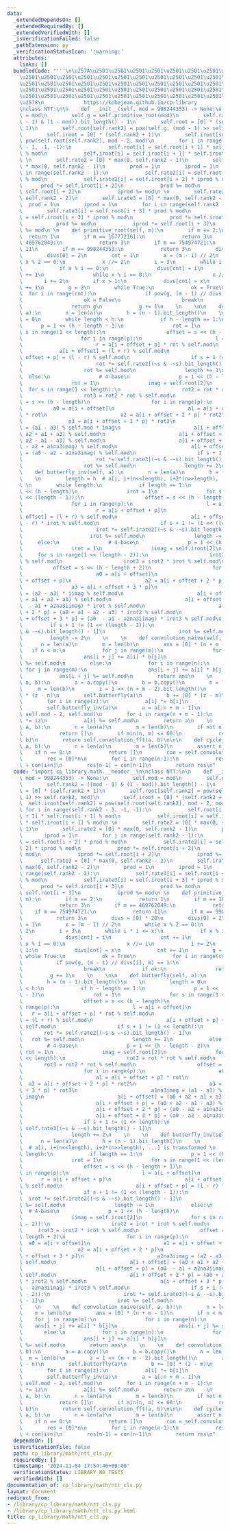 ```yaml
---
data:
  _extendedDependsOn: []
  _extendedRequiredBy: []
  _extendedVerifiedWith: []
  _isVerificationFailed: false
  _pathExtension: py
  _verificationStatusIcon: ':warning:'
  attributes:
    links: []
  bundledCode: "'''\n\u257A\u2501\u2501\u2501\u2501\u2501\u2501\u2501\u2501\u2501\u2501\
    \u2501\u2501\u2501\u2501\u2501\u2501\u2501\u2501\u2501\u2501\u2501\u2501\u2501\
    \u2501\u2501\u2501\u2501\u2501\u2501\u2501\u2501\u2501\u2501\u2501\u2501\u2501\
    \u2501\u2501\u2501\u2501\u2501\u2501\u2501\u2501\u2501\u2501\u2501\u2501\u2501\
    \u2501\u2501\u2501\u2501\u2501\u2501\u2501\u2501\u2501\u2501\u2501\u2501\u2501\
    \u2578\n             https://kobejean.github.io/cp-library               \n'''\n\
    \nclass NTT:\n\n    def __init__(self, mod = 998244353) -> None:\n        self.mod\
    \ = mod\n        self.g = self.primitive_root(mod)\n        self.rank2 = ((mod\
    \ - 1) & (1 - mod)).bit_length() - 1\n        self.root = [0] * (self.rank2 +\
    \ 1)\n        self.root[self.rank2] = pow(self.g, (mod - 1) >> self.rank2, mod)\n\
    \        self.iroot = [0] * (self.rank2 + 1)\n        self.iroot[self.rank2] =\
    \ pow(self.root[self.rank2], mod - 2, mod)\n        for i in range(self.rank2\
    \ - 1, -1, -1):\n            self.root[i] = self.root[i + 1] * self.root[i + 1]\
    \ % mod\n            self.iroot[i] = self.iroot[i + 1] * self.iroot[i + 1] % mod\n\
    \ \n        self.rate2 = [0] * max(0, self.rank2 - 1)\n        self.irate2 = [0]\
    \ * max(0, self.rank2 - 1)\n        prod = 1\n        iprod = 1\n        for i\
    \ in range(self.rank2 - 1):\n            self.rate2[i] = self.root[i + 2] * prod\
    \ % mod\n            self.irate2[i] = self.iroot[i + 2] * iprod % mod\n      \
    \      prod *= self.iroot[i + 2]\n            prod %= mod\n            iprod *=\
    \ self.root[i + 2]\n            iprod %= mod\n \n        self.rate3 = [0] * max(0,\
    \ self.rank2 - 2)\n        self.irate3 = [0] * max(0, self.rank2 - 2)\n      \
    \  prod = 1\n        iprod = 1\n        for i in range(self.rank2 - 2):\n    \
    \        self.rate3[i] = self.root[i + 3] * prod % mod\n            self.irate3[i]\
    \ = self.iroot[i + 3] * iprod % mod\n            prod *= self.iroot[i + 3]\n \
    \           prod %= mod\n            iprod *= self.root[i + 3]\n            iprod\
    \ %= mod\n \n    def primitive_root(self, m):\n        if m == 2:\n          \
    \  return 1\n        if m == 167772161:\n            return 3\n        if m ==\
    \ 469762049:\n            return 3\n        if m == 754974721:\n            return\
    \ 11\n        if m == 998244353:\n            return 3\n        divs = [0] * 20\n\
    \        divs[0] = 2\n        cnt = 1\n        x = (m - 1) // 2\n        while\
    \ x % 2 == 0:\n            x //= 2\n        i = 3\n        while i * i <= x:\n\
    \            if x % i == 0:\n                divs[cnt] = i\n                cnt\
    \ += 1\n                while x % i == 0:\n                    x //= i\n     \
    \       i += 2\n        if x > 1:\n            divs[cnt] = x\n            cnt\
    \ += 1\n        g = 2\n        while True:\n            ok = True\n          \
    \  for i in range(cnt):\n                if pow(g, (m - 1) // divs[i], m) == 1:\n\
    \                    ok = False\n                    break\n            if ok:\n\
    \                return g\n            g += 1\n    \n    \n\n    def butterfly(self,\
    \ a):\n        n = len(a)\n        h = (n - 1).bit_length()\n    \n        length\
    \ = 0\n        while length < h:\n            if h - length == 1:\n          \
    \      p = 1 << (h - length - 1)\n                rot = 1\n                for\
    \ s in range(1 << length):\n                    offset = s << (h - length)\n \
    \                   for i in range(p):\n                        l = a[i + offset]\n\
    \                        r = a[i + offset + p] * rot % self.mod\n            \
    \            a[i + offset] = (l + r) % self.mod\n                        a[i +\
    \ offset + p] = (l - r) % self.mod\n                    if s + 1 != (1 << length):\n\
    \                        rot *= self.rate2[(~s & -~s).bit_length() - 1]\n    \
    \                    rot %= self.mod\n                length += 1\n          \
    \  else:\n                # 4-base\n                p = 1 << (h - length - 2)\n\
    \                rot = 1\n                imag = self.root[2]\n              \
    \  for s in range(1 << length):\n                    rot2 = rot * rot % self.mod\n\
    \                    rot3 = rot2 * rot % self.mod\n                    offset\
    \ = s << (h - length)\n                    for i in range(p):\n              \
    \          a0 = a[i + offset]\n                        a1 = a[i + offset + p]\
    \ * rot\n                        a2 = a[i + offset + 2 * p] * rot2\n         \
    \               a3 = a[i + offset + 3 * p] * rot3\n                        a1na3imag\
    \ = (a1 - a3) % self.mod * imag\n                        a[i + offset] = (a0 +\
    \ a2 + a1 + a3) % self.mod\n                        a[i + offset + p] = (a0 +\
    \ a2 - a1 - a3) % self.mod\n                        a[i + offset + 2 * p] = (a0\
    \ - a2 + a1na3imag) % self.mod\n                        a[i + offset + 3 * p]\
    \ = (a0 - a2 - a1na3imag) % self.mod\n                    if s + 1 != (1 << length):\n\
    \                        rot *= self.rate3[(~s & -~s).bit_length() - 1]\n    \
    \                    rot %= self.mod\n                length += 2\n    \n    \n\
    \    def butterfly_inv(self, a):\n        n = len(a)\n        h = (n - 1).bit_length()\n\
    \    \n        length = h  # a[i, i+(n<<length), i+2*(n>>length), ...] is transformed\
    \ \n        while length:\n            if length == 1:\n                p = 1\
    \ << (h - length)\n                irot = 1\n                for s in range(1\
    \ << (length - 1)):\n                    offset = s << (h - length + 1)\n    \
    \                for i in range(p):\n                        l = a[i + offset]\n\
    \                        r = a[i + offset + p]\n                        a[i +\
    \ offset] = (l + r) % self.mod\n                        a[i + offset + p] = (l\
    \ - r) * irot % self.mod\n                    if s + 1 != (1 << (length - 1)):\n\
    \                        irot *= self.irate2[(~s & -~s).bit_length() - 1]\n  \
    \                      irot %= self.mod\n                length -= 1\n       \
    \     else:\n                # 4-base\n                p = 1 << (h - length)\n\
    \                irot = 1\n                iimag = self.iroot[2]\n           \
    \     for s in range(1 << (length - 2)):\n                    irot2 = irot * irot\
    \ % self.mod\n                    irot3 = irot2 * irot % self.mod\n          \
    \          offset = s << (h - length + 2)\n                    for i in range(p):\n\
    \                        a0 = a[i + offset]\n                        a1 = a[i\
    \ + offset + p]\n                        a2 = a[i + offset + 2 * p]\n        \
    \                a3 = a[i + offset + 3 * p]\n                        a2na3iimag\
    \ = (a2 - a3) * iimag % self.mod\n                        a[i + offset] = (a0\
    \ + a1 + a2 + a3) % self.mod\n                        a[i + offset + p] = (a0\
    \  - a1 + a2na3iimag) * irot % self.mod\n                        a[i + offset\
    \ + 2 * p] = (a0 + a1 - a2 - a3) * irot2 % self.mod\n                        a[i\
    \ + offset + 3 * p] = (a0  - a1 - a2na3iimag) * irot3 % self.mod\n           \
    \         if s + 1 != (1 << (length - 2)):\n                        irot *= self.irate3[(~s\
    \ & -~s).bit_length() - 1]\n                        irot %= self.mod\n       \
    \         length -= 2\n    \n    \n    def convolution_naive(self, a, b):\n  \
    \      n = len(a)\n        m = len(b)\n        ans = [0] * (n + m - 1)\n     \
    \   if n < m:\n            for j in range(m):\n                for i in range(n):\n\
    \                    ans[i + j] += a[i] * b[j]\n                    ans[i + j]\
    \ %= self.mod\n        else:\n            for i in range(n):\n               \
    \ for j in range(m):\n                    ans[i + j] += a[i] * b[j]\n        \
    \            ans[i + j] %= self.mod\n        return ans\n    \n    \n    def convolution_fft(self,\
    \ a, b):\n        a = a.copy()\n        b = b.copy()\n        n = len(a)\n   \
    \     m = len(b)\n        z = 1 << (n + m - 2).bit_length()\n        a += [0]\
    \ * (z - n)\n        self.butterfly(a)\n        b += [0] * (z - m)\n        self.butterfly(b)\n\
    \        for i in range(z):\n            a[i] *= b[i]\n            a[i] %= self.mod\n\
    \        self.butterfly_inv(a)\n        a = a[:n + m - 1]\n        iz = pow(z,\
    \ self.mod - 2, self.mod)\n        for i in range(n + m - 1):\n            a[i]\
    \ *= iz\n            a[i] %= self.mod\n        return a\n    \n    \n    def convolution(self,\
    \ a, b):\n        n = len(a)\n        m = len(b)\n        if not n or not m:\n\
    \            return []\n        if min(n, m) <= 60:\n            return self.convolution_naive(a,\
    \ b)\n        return self.convolution_fft(a, b)\n\n\n    def cycle_convolution(self,\
    \ a, b):\n        n = len(a)\n        m = len(b)\n        assert n == m\n    \
    \    if n == 0:\n            return []\n        con = self.convolution(a, b)\n\
    \        res = [0]*n\n        for i in range(n-1):\n            res[i] = con[i]\
    \ + con[i+n]\n        res[n-1] = con[n-1]\n        return res\n"
  code: "import cp_library.math.__header__\n\nclass NTT:\n\n    def __init__(self,\
    \ mod = 998244353) -> None:\n        self.mod = mod\n        self.g = self.primitive_root(mod)\n\
    \        self.rank2 = ((mod - 1) & (1 - mod)).bit_length() - 1\n        self.root\
    \ = [0] * (self.rank2 + 1)\n        self.root[self.rank2] = pow(self.g, (mod -\
    \ 1) >> self.rank2, mod)\n        self.iroot = [0] * (self.rank2 + 1)\n      \
    \  self.iroot[self.rank2] = pow(self.root[self.rank2], mod - 2, mod)\n       \
    \ for i in range(self.rank2 - 1, -1, -1):\n            self.root[i] = self.root[i\
    \ + 1] * self.root[i + 1] % mod\n            self.iroot[i] = self.iroot[i + 1]\
    \ * self.iroot[i + 1] % mod\n \n        self.rate2 = [0] * max(0, self.rank2 -\
    \ 1)\n        self.irate2 = [0] * max(0, self.rank2 - 1)\n        prod = 1\n \
    \       iprod = 1\n        for i in range(self.rank2 - 1):\n            self.rate2[i]\
    \ = self.root[i + 2] * prod % mod\n            self.irate2[i] = self.iroot[i +\
    \ 2] * iprod % mod\n            prod *= self.iroot[i + 2]\n            prod %=\
    \ mod\n            iprod *= self.root[i + 2]\n            iprod %= mod\n \n  \
    \      self.rate3 = [0] * max(0, self.rank2 - 2)\n        self.irate3 = [0] *\
    \ max(0, self.rank2 - 2)\n        prod = 1\n        iprod = 1\n        for i in\
    \ range(self.rank2 - 2):\n            self.rate3[i] = self.root[i + 3] * prod\
    \ % mod\n            self.irate3[i] = self.iroot[i + 3] * iprod % mod\n      \
    \      prod *= self.iroot[i + 3]\n            prod %= mod\n            iprod *=\
    \ self.root[i + 3]\n            iprod %= mod\n \n    def primitive_root(self,\
    \ m):\n        if m == 2:\n            return 1\n        if m == 167772161:\n\
    \            return 3\n        if m == 469762049:\n            return 3\n    \
    \    if m == 754974721:\n            return 11\n        if m == 998244353:\n \
    \           return 3\n        divs = [0] * 20\n        divs[0] = 2\n        cnt\
    \ = 1\n        x = (m - 1) // 2\n        while x % 2 == 0:\n            x //=\
    \ 2\n        i = 3\n        while i * i <= x:\n            if x % i == 0:\n  \
    \              divs[cnt] = i\n                cnt += 1\n                while\
    \ x % i == 0:\n                    x //= i\n            i += 2\n        if x >\
    \ 1:\n            divs[cnt] = x\n            cnt += 1\n        g = 2\n       \
    \ while True:\n            ok = True\n            for i in range(cnt):\n     \
    \           if pow(g, (m - 1) // divs[i], m) == 1:\n                    ok = False\n\
    \                    break\n            if ok:\n                return g\n   \
    \         g += 1\n    \n    \n\n    def butterfly(self, a):\n        n = len(a)\n\
    \        h = (n - 1).bit_length()\n    \n        length = 0\n        while length\
    \ < h:\n            if h - length == 1:\n                p = 1 << (h - length\
    \ - 1)\n                rot = 1\n                for s in range(1 << length):\n\
    \                    offset = s << (h - length)\n                    for i in\
    \ range(p):\n                        l = a[i + offset]\n                     \
    \   r = a[i + offset + p] * rot % self.mod\n                        a[i + offset]\
    \ = (l + r) % self.mod\n                        a[i + offset + p] = (l - r) %\
    \ self.mod\n                    if s + 1 != (1 << length):\n                 \
    \       rot *= self.rate2[(~s & -~s).bit_length() - 1]\n                     \
    \   rot %= self.mod\n                length += 1\n            else:\n        \
    \        # 4-base\n                p = 1 << (h - length - 2)\n               \
    \ rot = 1\n                imag = self.root[2]\n                for s in range(1\
    \ << length):\n                    rot2 = rot * rot % self.mod\n             \
    \       rot3 = rot2 * rot % self.mod\n                    offset = s << (h - length)\n\
    \                    for i in range(p):\n                        a0 = a[i + offset]\n\
    \                        a1 = a[i + offset + p] * rot\n                      \
    \  a2 = a[i + offset + 2 * p] * rot2\n                        a3 = a[i + offset\
    \ + 3 * p] * rot3\n                        a1na3imag = (a1 - a3) % self.mod *\
    \ imag\n                        a[i + offset] = (a0 + a2 + a1 + a3) % self.mod\n\
    \                        a[i + offset + p] = (a0 + a2 - a1 - a3) % self.mod\n\
    \                        a[i + offset + 2 * p] = (a0 - a2 + a1na3imag) % self.mod\n\
    \                        a[i + offset + 3 * p] = (a0 - a2 - a1na3imag) % self.mod\n\
    \                    if s + 1 != (1 << length):\n                        rot *=\
    \ self.rate3[(~s & -~s).bit_length() - 1]\n                        rot %= self.mod\n\
    \                length += 2\n    \n    \n    def butterfly_inv(self, a):\n  \
    \      n = len(a)\n        h = (n - 1).bit_length()\n    \n        length = h\
    \  # a[i, i+(n<<length), i+2*(n>>length), ...] is transformed \n        while\
    \ length:\n            if length == 1:\n                p = 1 << (h - length)\n\
    \                irot = 1\n                for s in range(1 << (length - 1)):\n\
    \                    offset = s << (h - length + 1)\n                    for i\
    \ in range(p):\n                        l = a[i + offset]\n                  \
    \      r = a[i + offset + p]\n                        a[i + offset] = (l + r)\
    \ % self.mod\n                        a[i + offset + p] = (l - r) * irot % self.mod\n\
    \                    if s + 1 != (1 << (length - 1)):\n                      \
    \  irot *= self.irate2[(~s & -~s).bit_length() - 1]\n                        irot\
    \ %= self.mod\n                length -= 1\n            else:\n              \
    \  # 4-base\n                p = 1 << (h - length)\n                irot = 1\n\
    \                iimag = self.iroot[2]\n                for s in range(1 << (length\
    \ - 2)):\n                    irot2 = irot * irot % self.mod\n               \
    \     irot3 = irot2 * irot % self.mod\n                    offset = s << (h -\
    \ length + 2)\n                    for i in range(p):\n                      \
    \  a0 = a[i + offset]\n                        a1 = a[i + offset + p]\n      \
    \                  a2 = a[i + offset + 2 * p]\n                        a3 = a[i\
    \ + offset + 3 * p]\n                        a2na3iimag = (a2 - a3) * iimag %\
    \ self.mod\n                        a[i + offset] = (a0 + a1 + a2 + a3) % self.mod\n\
    \                        a[i + offset + p] = (a0  - a1 + a2na3iimag) * irot %\
    \ self.mod\n                        a[i + offset + 2 * p] = (a0 + a1 - a2 - a3)\
    \ * irot2 % self.mod\n                        a[i + offset + 3 * p] = (a0  - a1\
    \ - a2na3iimag) * irot3 % self.mod\n                    if s + 1 != (1 << (length\
    \ - 2)):\n                        irot *= self.irate3[(~s & -~s).bit_length()\
    \ - 1]\n                        irot %= self.mod\n                length -= 2\n\
    \    \n    \n    def convolution_naive(self, a, b):\n        n = len(a)\n    \
    \    m = len(b)\n        ans = [0] * (n + m - 1)\n        if n < m:\n        \
    \    for j in range(m):\n                for i in range(n):\n                \
    \    ans[i + j] += a[i] * b[j]\n                    ans[i + j] %= self.mod\n \
    \       else:\n            for i in range(n):\n                for j in range(m):\n\
    \                    ans[i + j] += a[i] * b[j]\n                    ans[i + j]\
    \ %= self.mod\n        return ans\n    \n    \n    def convolution_fft(self, a,\
    \ b):\n        a = a.copy()\n        b = b.copy()\n        n = len(a)\n      \
    \  m = len(b)\n        z = 1 << (n + m - 2).bit_length()\n        a += [0] * (z\
    \ - n)\n        self.butterfly(a)\n        b += [0] * (z - m)\n        self.butterfly(b)\n\
    \        for i in range(z):\n            a[i] *= b[i]\n            a[i] %= self.mod\n\
    \        self.butterfly_inv(a)\n        a = a[:n + m - 1]\n        iz = pow(z,\
    \ self.mod - 2, self.mod)\n        for i in range(n + m - 1):\n            a[i]\
    \ *= iz\n            a[i] %= self.mod\n        return a\n    \n    \n    def convolution(self,\
    \ a, b):\n        n = len(a)\n        m = len(b)\n        if not n or not m:\n\
    \            return []\n        if min(n, m) <= 60:\n            return self.convolution_naive(a,\
    \ b)\n        return self.convolution_fft(a, b)\n\n\n    def cycle_convolution(self,\
    \ a, b):\n        n = len(a)\n        m = len(b)\n        assert n == m\n    \
    \    if n == 0:\n            return []\n        con = self.convolution(a, b)\n\
    \        res = [0]*n\n        for i in range(n-1):\n            res[i] = con[i]\
    \ + con[i+n]\n        res[n-1] = con[n-1]\n        return res\n"
  dependsOn: []
  isVerificationFile: false
  path: cp_library/math/ntt_cls.py
  requiredBy: []
  timestamp: '2024-11-04 17:54:46+09:00'
  verificationStatus: LIBRARY_NO_TESTS
  verifiedWith: []
documentation_of: cp_library/math/ntt_cls.py
layout: document
redirect_from:
- /library/cp_library/math/ntt_cls.py
- /library/cp_library/math/ntt_cls.py.html
title: cp_library/math/ntt_cls.py
---
```

